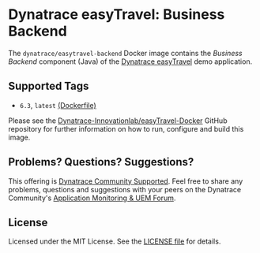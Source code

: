 # Dynatrace easyTravel: Business Backend

The `dynatrace/easytravel-backend` Docker image contains the *Business Backend* component (Java) of the [Dynatrace easyTravel](https://community.dynatrace.com/community/display/DL/Demo+Applications+-+easyTravel) demo application.

## Supported Tags

- `6.3`, `latest` [(Dockerfile)](https://github.com/dynatrace-innovationlab/easyTravel-Docker/blob/master/backend/Dockerfile)

Please see the [Dynatrace-Innovationlab/easyTravel-Docker](https://github.com/dynatrace-innovationlab/easyTravel-Docker) GitHub repository for further information on how to run, configure and build this image.

## Problems? Questions? Suggestions?

This offering is [Dynatrace Community Supported](https://community.dynatrace.com/community/display/DL/Support+Levels#SupportLevels-Communitysupported/NotSupportedbyDynatrace(providedbyacommunitymember)). Feel free to share any problems, questions and suggestions with your peers on the Dynatrace Community's [Application Monitoring & UEM Forum](https://answers.dynatrace.com/spaces/146/index.html).

## License

Licensed under the MIT License. See the [LICENSE file](https://github.com/dynatrace-innovationlab/easyTravel-Docker/blob/master/LICENSE) for details.